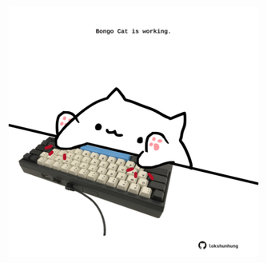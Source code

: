 <!-- built at 16/10/2021, 21:01:46 UTC -->
<p align="center">
  <img width="500" height="500" src="./ReadmeImage.svg">
</p>
